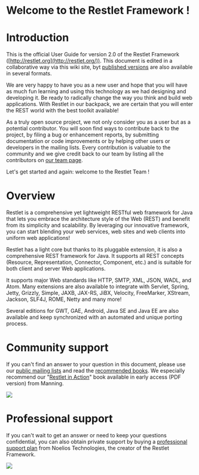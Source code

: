 Welcome to the Restlet Framework !
==================================

Introduction
============

This is the official User Guide for version 2.0 of the Restlet Framework
([http://restlet.org](http://restlet.org/)).
This document is edited in a collaborative way via this wiki site, byt
[published
versions](http://wiki.restlet.org/books)
are also available in several formats.

We are very happy to have you as a new user and hope that you will have
as much fun learning and using this technology as we had designing and
developing it. Be ready to radically change the way you think and build
web applications. With Restlet in our backpack, we are certain that you
will enter the REST world with the best toolkit available!

As a truly open source project, we not only consider you as a user but
as a potential contributor. You will soon find ways to contribute back
to the project, by filing a bug or enhancement reports, by submitting
documentation or code improvements or by helping other users or
developers in the mailing lists. Every contribution is valuable to the
community and we give credit back to our team by listing all the
contributors on [our team
page](http://restlet.org/about/team).

Let's get started and again: welcome to the Restlet Team !

Overview
========

Restlet is a comprehensive yet lightweight RESTful web framework for
Java that lets you embrace the architecture style of the Web (REST) and
benefit from its simplicity and scalability. By leveraging our
innovative framework, you can start blending your web services, web
sites and web clients into uniform web applications!

Restlet has a light core but thanks to its pluggable extension, it is
also a comprehensive REST framework for Java. It supports all REST
concepts (Resource, Representation, Connector, Component, etc.) and is
suitable for both client and server Web applications.

It supports major Web standards like HTTP, SMTP, XML, JSON, WADL, and
Atom. Many extensions are also available to integrate with Servlet,
Spring, Jetty, Grizzly, Simple, JAXB, JAX-RS, JiBX, Velocity,
FreeMarker, XStream, Jackson, SLF4J, ROME, Netty and many more!

Several editions for GWT, GAE, Android, Java SE and Java EE are also
available and keep synchronized with an automated and unique porting
process.

Community support
=================

If you can't find an answer to your question in this document, please
use our [public mailing
lists](http://restlet.org/community/lists)
and read the [recommended
books](http://restlet.org/documentation/books).
We especially recommend our "[Restlet in
Action](http://www.manning.com/affiliate/idevaffiliate.php?id=1121_217)"
book available in early access (PDF version) from Manning.

[![](Welcome%20to%20the%20Restlet%20Framework-21_files/restlet-in-action-150.png)](http://www.manning.com/affiliate/idevaffiliate.php?id=1121_217)

Professional support
====================

If you can't wait to get an answer or need to keep your questions
confidential, you can also obtain private support by buying a
[professional support
plan](http://restlet.org/community/professional)
from Noelios Technologies, the creator of the Restlet Framework.

[![](Welcome%20to%20the%20Restlet%20Framework-21_files/logo135.png)](http://www.noelios.com/products/support)

